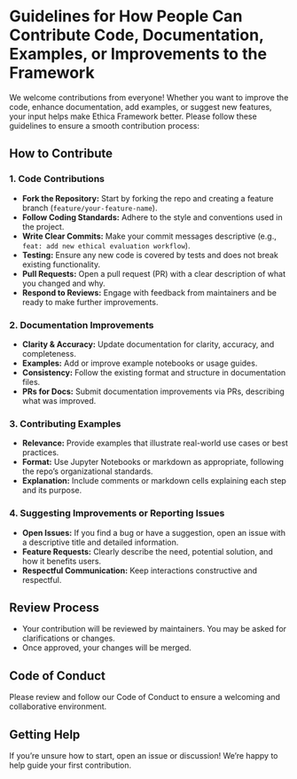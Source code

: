 # Guidelines for How People Can Contribute Code, Documentation, Examples, or Improvements to the Framework

We welcome contributions from everyone! Whether you want to improve the code, enhance documentation, add examples, or suggest new features, your input helps make Ethica Framework better. Please follow these guidelines to ensure a smooth contribution process:

## How to Contribute

### 1. Code Contributions
- **Fork the Repository:** Start by forking the repo and creating a feature branch (`feature/your-feature-name`).
- **Follow Coding Standards:** Adhere to the style and conventions used in the project.
- **Write Clear Commits:** Make your commit messages descriptive (e.g., `feat: add new ethical evaluation workflow`).
- **Testing:** Ensure any new code is covered by tests and does not break existing functionality.
- **Pull Requests:** Open a pull request (PR) with a clear description of what you changed and why.
- **Respond to Reviews:** Engage with feedback from maintainers and be ready to make further improvements.

### 2. Documentation Improvements
- **Clarity & Accuracy:** Update documentation for clarity, accuracy, and completeness.
- **Examples:** Add or improve example notebooks or usage guides.
- **Consistency:** Follow the existing format and structure in documentation files.
- **PRs for Docs:** Submit documentation improvements via PRs, describing what was improved.

### 3. Contributing Examples
- **Relevance:** Provide examples that illustrate real-world use cases or best practices.
- **Format:** Use Jupyter Notebooks or markdown as appropriate, following the repo’s organizational standards.
- **Explanation:** Include comments or markdown cells explaining each step and its purpose.

### 4. Suggesting Improvements or Reporting Issues
- **Open Issues:** If you find a bug or have a suggestion, open an issue with a descriptive title and detailed information.
- **Feature Requests:** Clearly describe the need, potential solution, and how it benefits users.
- **Respectful Communication:** Keep interactions constructive and respectful.

## Review Process
- Your contribution will be reviewed by maintainers. You may be asked for clarifications or changes.
- Once approved, your changes will be merged.

## Code of Conduct
Please review and follow our Code of Conduct to ensure a welcoming and collaborative environment.

## Getting Help
If you’re unsure how to start, open an issue or discussion! We’re happy to help guide your first contribution.
